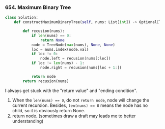 ### 654. Maximum Binary Tree

```python
class Solution:
    def constructMaximumBinaryTree(self, nums: List[int]) -> Optional[TreeNode]:

        def recusion(nums):
            if len(nums) == 0:
                return None
            node = TreeNode(max(nums), None, None)
            loc = nums.index(node.val)
            if loc != 0:
                node.left = recusion(nums[:loc])
            if loc != len(nums) - 1:
                node.right = recusion(nums[loc + 1:])

            return node
        return recusion(nums)
```

I always get stuck with the "return value" and "ending condition".  

1. When the `len(nums) == 0`, do not `return node`, node will change the current recursion. Besides, `len(nums) == 0` means the node has no child, so it is obviously return None. 
2. return node. (sometimes draw a draft may leads me to better understanding)